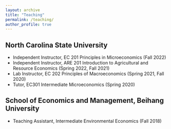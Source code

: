 ```yaml
---
layout: archive
title: "Teaching"
permalink: /teaching/
author_profile: true
---
```



## North Carolina State University
* Independent Instructor, EC 201 Principles in Microeconomics (Fall 2022)
* Independent Instructor, ARE 201 Introduction to Agricultural and Resource Economics (Spring 2022, Fall 2021)
* Lab Instructor, EC 202 Principles of Macroeconomics (Spring 2021, Fall 2020)	
* Tutor, EC301 Intermediate Microeconomics (Spring 2020)	
## School of Economics and Management, Beihang University
* Teaching Assistant, Intermediate Environmental Economics (Fall 2018)	




